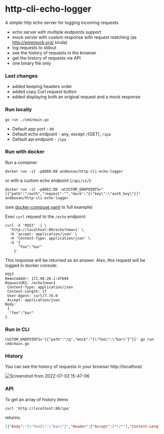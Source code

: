 # http-cli-echo-logger

A simple http echo server for logging incoming requests

* echo server with multiple endpoints support
* mock server with custom response with request matching (as http://wiremock.org/ kinda)
* log requests to stdout
* see the history of requests in the browser 
* get the history of requests via API
* one binary file only

### Last changes

* added keeping headers order
* added copy Curl request button
* added displaying both an original request and a mock response

### Run locally

```shell
go run ./cmd/main.go
```

* Default app port - `80`
* Default echo endpoint - any, except `/`(GET), `/ipa`
* Default api endpoint - `/ipa`

### Run with docker

Run a container:

```shell
docker run -it -p8088:80 andboson/http-cli-echo-logger 
```

or with a custom echo endpoint (`/api/v1/`):

```shell
docker run -it -p8081:80 -eCUSTOM_ENDPOINTS="[{"path":"/auth","request":"","mock":"{\"key\":\"auth_key\"}]" andboson/http-cli-echo-logger 
```

(see [docker-compose.yaml](docker-compose.yaml) to full example)

Exec `curl` request to the `/echo` endpoint:

```shell
curl -X 'POST' -i \
  'http://localhost:80/echo?new=1' \       
  -H 'accept: application/json' \  
  -H 'Content-Type: application/json' \
  -d '{
      "foo":"bar"   
    }'
```

This response will be returned as an answer.
Also, this request will be logged in docker console:

```shell
POST
RemoteAddr: 172.90.20.1:47694
RequestURI: /echo?new=1
 Content-Type: application/json
 Content-Length: 17
 User-Agent: curl/7.74.0
 Accept: application/json
Body:
 {
  "foo":"bar"
}
```

### Run in CLI

```shell
CUSTOM_ENDPOINTS='[{"path":"/q","mock":"{\"foo\":\"bar\"}"}]' go run cmd/main.go 
```

### History

You can see the history of requests in your browser http://localhost/

![Screenshot from 2022-07-02 15-47-06](https://user-images.githubusercontent.com/2089327/177001390-9d1e7269-f876-446b-94d1-721208fcd8a9.png)



### API

To get an array of history items

```shell
curl 'http://localhost:80/ipa' 
```

returns:
```json
[{"Body":"{\"foo2\":\"bar\"}","Header":{"Accept":["*/*"],"Content-Length":["14"],"Content-Type":["application/x-www-form-urlencoded"],"User-Agent":["curl/7.74.0"]},"Method":"POST","RemoteAddr":"172.90.20.1:58468","RequestURI":"/graphQl","URL":{"Scheme":"","Opaque":"","User":null,"Host":"","Path":"/graphQl","RawPath":"","ForceQuery":false,"RawQuery":"","Fragment":"","RawFragment":""}}]
```

